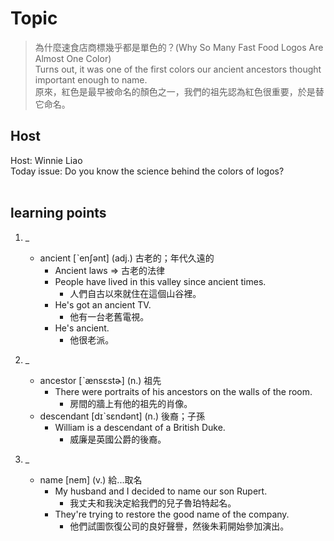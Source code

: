 # Topic

> 為什麼速食店商標幾乎都是單色的？(Why So Many Fast Food Logos Are Almost One Color) <br>
> Turns out, it was one of the first colors our ancient ancestors thought important enough to name. <br>
> 原來，紅色是最早被命名的顏色之一，我們的祖先認為紅色很重要，於是替它命名。 <br>

## Host
Host: Winnie Liao
<br>Today issue: Do you know the science behind the colors of logos?
<br><br>
## learning points
1. _
	* ancient  [ˋenʃənt]  (adj.)  古老的；年代久遠的
        - Ancient laws => 古老的法律
        - People have lived in this valley since ancient times.
            + 人們自古以來就住在這個山谷裡。
        - He's got an ancient TV.
            + 他有一台老舊電視。
        - He's ancient.
            + 他很老派。

2. _
	* ancestor  [ˋænsɛstɚ]  (n.)  祖先
        - There were portraits of his ancestors on the walls of the room.
            + 房間的牆上有他的祖先的肖像。
	* descendant  [dɪˋsɛndənt]  (n.)  後裔；子孫
        - William is a descendant of a British Duke.
            + 威廉是英國公爵的後裔。

3. _
	* name  [nem]  (v.)  給...取名
        - My husband and I decided to name our son Rupert.
            + 我丈夫和我決定給我們的兒子魯珀特起名。
        - They're trying to restore the good name of the company.
            + 他們試圖恢復公司的良好聲譽，然後朱莉開始參加演出。
